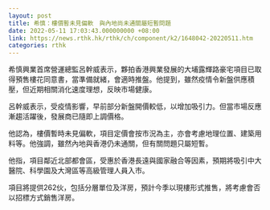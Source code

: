 ```yaml
---
layout: post
title: 希慎：樓價暫未見偏軟　與內地尚未通關屬短暫問題
date: 2022-05-11 17:03:43.000000000 +08:00
link: https://news.rthk.hk/rthk/ch/component/k2/1648042-20220511.htm
categories: rthk
---
```


希慎興業首席營運總監呂幹威表示，夥拍香港興業發展的大埔露輝路豪宅項目已取得預售樓花同意書，當準備就緒，會適時推盤。他提到，雖然疫情令新盤供應積壓，但近期相關消化速度理想，反映市場健康。

呂幹威表示，受疫情影響，早前部分新盤開價較低，以增加吸引力。但當市場反應漸趨活躍後，發展商已隨即上調價格。

他認為，樓價暫時未見偏軟，項目定價會按市況為主，亦會考慮地理位置、建築用料等。他強調，雖然內地與香港仍未通關，但有關問題只屬短暫。

他指，項目鄰近北部都會區，受惠於香港長遠與國家融合等因素，預期將吸引中大醫院、科學園及大灣區等高級管理人員入市。

項目將提供262伙，包括分層單位及洋房，預計今季以現樓形式推售，將考慮會否以招標方式銷售洋房。
